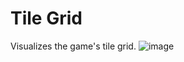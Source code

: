# Tile Grid
Visualizes the game's tile grid.
![image](https://github.com/user-attachments/assets/40cb263e-c6e7-4e26-b922-bd2afc051172)

